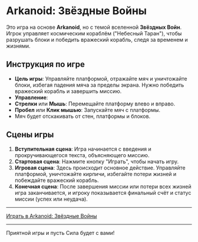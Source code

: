 # Arkanoid: Звёздные Войны

Это игра на основе **Arkanoid**, но с темой вселенной **Звёздных Войн**. Игрок управляет космическим кораблём ("Небесный Таран"), чтобы разрушать блоки и победить вражеский корабль, следя за временем и жизнями.

## Инструкция по игре

- **Цель игры**: Управляйте платформой, отражайте мяч и уничтожайте блоки, избегая падения мяча за пределы экрана. Нужно победить вражеский корабль и завершить миссию.
- **Управление**:
- **Стрелки** или **Мышь**: Перемещайте платформу влево и вправо.
- **Пробел** или **Клик мышью**: Запускайте мяч с платформы.
- Мяч будет отскакивать от стен, платформы и блоков.

## Сцены игры

1. **Вступительная сцена**: Игра начинается с введения и прокручивающегося текста, объясняющего миссию.
2. **Стартовая сцена**: Нажмите кнопку "Играть", чтобы начать игру.
3. **Игровая сцена**: Здесь происходит основное действие. Управляйте платформой, уничтожайте кирпичи, избегайте потери жизней и побеждайте вражеский корабль.
4. **Конечная сцена**: После завершения миссии или потери всех жизней игра заканчивается, и игроку показывается финальный счёт и статус миссии (успех или неудача).

---

[Играть в Arkanoid: Звёздные Войны](https://anastasiakonushok.github.io/gameplay-arkanoid/)

---

Приятной игры и пусть Сила будет с вами!